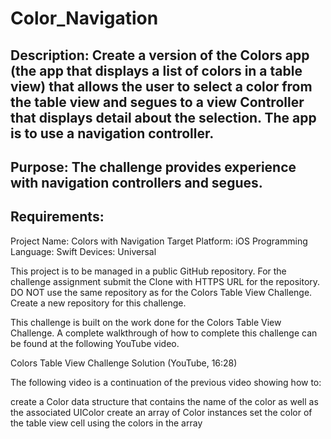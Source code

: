 # Color_Navigation

## Description: Create a version of the Colors app (the app that displays a list of colors in a table view) that allows the user to select a color from the table view and segues to a view Controller that displays detail about the selection. The app is to use a navigation controller.

## Purpose: The challenge provides experience with navigation controllers and segues.

## Requirements:

Project Name: Colors with Navigation
Target Platform: iOS
Programming Language: Swift
Devices: Universal

This project is to be managed in a public GitHub repository. For the challenge assignment submit the Clone with HTTPS URL for the repository. DO NOT use the same repository as for the Colors Table View Challenge. Create a new repository for this challenge.

This challenge is built on the work done for the Colors Table View Challenge. A complete walkthrough of how to complete this challenge can be found at the following YouTube video.

Colors Table View Challenge Solution (YouTube, 16:28)

The following video is a continuation of the previous video showing how to:

create a Color data structure that contains the name of the color as well as the associated UIColor
create an array of Color instances
set the color of the table view cell using the colors in the array

